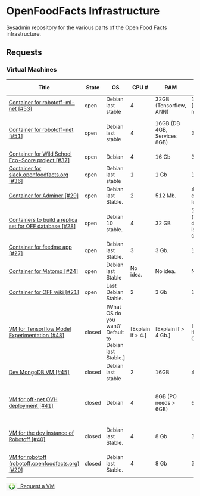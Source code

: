 # OpenFoodFacts Infrastructure
Sysadmin repository for the various parts of the Open Food Facts infrastructure.

## Requests

### Virtual Machines

<!-- VM table -->
|                                                                   Title                                                                    |State |                         OS                          |      CPU #      |            RAM            |         SSD (Local)          |    HDD (Remote)    |                                                Services                                                |
|--------------------------------------------------------------------------------------------------------------------------------------------|------|-----------------------------------------------------|-----------------|---------------------------|------------------------------|--------------------|--------------------------------------------------------------------------------------------------------|
|<a href=https://github.com/openfoodfacts/openfoodfacts-infrastructure/issues/53>Container for robotoff-ml-net [#53]</a>                     |open  |Debian last stable                                   |                4|32GB (Tensorflow, ANN)     |192GB [ML models]             |100GB               |Tensorflow + ANN + ElasticSearch                                                                        |
|<a href=https://github.com/openfoodfacts/openfoodfacts-infrastructure/issues/51>Container for robotoff-net [#51]</a>                        |open  |Debian last stable                                   |                4|16GB (DB 4GB, Services 8GB)|32GB                          |100GB               |Robotoff API + Schedulers + Workers, PostgreSQL DB                                                      |
|<a href=https://github.com/openfoodfacts/openfoodfacts-infrastructure/issues/37>Container for Wild School Eco-Score project [#37]</a>       |open  |Debian                                               |                4|16 Gb                      |30 Gb                         |0                   |MongoDB                                                                                                 |
|<a href=https://github.com/openfoodfacts/openfoodfacts-infrastructure/issues/36>Container for slack.openfoodfacts.org [#36]</a>             |open  |Debian last stable                                   |                1|1 Gb                       |10 Gb                         |None                |Node.js                                                                                                 |
|<a href=https://github.com/openfoodfacts/openfoodfacts-infrastructure/issues/29>Container for Adminer [#29]</a>                             |open  |Debian last Stable.                                  |                2|512 Mb.                    |4 Gb or even less.            |0                   |Nginx, PHP, Adminer.                                                                                    |
|<a href=https://github.com/openfoodfacts/openfoodfacts-infrastructure/issues/28>Containers to build a replica set for OFF database [#28]</a>|open  |Debian 10 stable.                                    |                4|32 GB                      |50 GB (the database is 20 GB).|0                   |Mongodb.                                                                                                |
|<a href=https://github.com/openfoodfacts/openfoodfacts-infrastructure/issues/27>Container for feedme app [#27]</a>                          |open  |Debian last Stable.                                  |                3|3 Gb.                      |15 Gb.                        |0                   |PostgreSQL, Node.js, Nginx.                                                                             |
|<a href=https://github.com/openfoodfacts/openfoodfacts-infrastructure/issues/24>Container for Matomo [#24]</a>                              |open  |Debian last Stable                                   |No idea.         |No idea.                   |No idea.                      |No idea.            |LAMP                                                                                                    |
|<a href=https://github.com/openfoodfacts/openfoodfacts-infrastructure/issues/21>Container for OFF wiki [#21]</a>                            |open  |Last Debian Stable.                                  |                2|3 Gb                       |14 Gb.                        |14 Gb               |Apache, PHP, MySQL, Mediawiki.                                                                          |
|<a href=https://github.com/openfoodfacts/openfoodfacts-infrastructure/issues/48>VM for Tensorflow Model Experimentation [#48]</a>           |closed|[What OS do you want? Default to Debian last Stable.]|[Explain if > 4.]|[Explain if > 4 Gb.]       |[Explain if > 32 Gb.]         |[Explain if > 1 Tb.]|[This is just for information. The machine is provided bare. Example: PostgreSQL, Node.js, Apache, etc.]|
|<a href=https://github.com/openfoodfacts/openfoodfacts-infrastructure/issues/45>Dev MongoDB VM [#45]</a>                                    |closed|Debian last stable                                   |                2|16GB                       |40GB                          |                    |MongoDB running in Docker                                                                               |
|<a href=https://github.com/openfoodfacts/openfoodfacts-infrastructure/issues/41>VM for off-net OVH deployment [#41]</a>                     |closed|Debian                                               |                4|8GB (PO needs > 6GB)       |64GB                          |64GB                |ProductOpener frontend + backend, MongoDB, PostgreSQL, Memcached                                        |
|<a href=https://github.com/openfoodfacts/openfoodfacts-infrastructure/issues/40>VM for the dev instance of Robotoff [#40]</a>               |closed|Debian last Stable.                                  |                4|8 Gb                       |32 Gb                         |100 Gb              |robotoff, elastic search, tensorflow, postgresql                                                        |
|<a href=https://github.com/openfoodfacts/openfoodfacts-infrastructure/issues/20>VM for robotoff (robotoff.openfoodfacts.org) [#20]</a>      |closed|Debian last Stable.                                  |                4|8 Gb                       |32 Gb                         |100 Gb              |robotoff, elastic search, tensorflow, postgresql                                                        |
<!-- VM table -->

<a href="https://github.com/openfoodfacts/openfoodfacts-infrastructure/issues/new?assignees=cquest&labels=container&template=vm-template.md&title="><img src="./scripts/add.png" style="background: transparent; vertical-align: middle" width="30"/>&nbsp;&nbsp;Request a VM</img></a>
